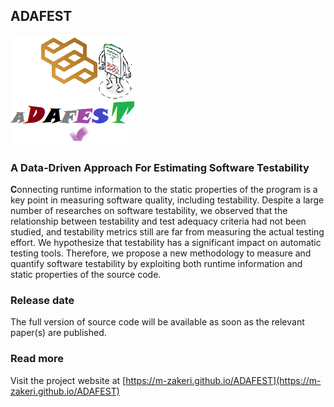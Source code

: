 ## ADAFEST

![ADAFESTLOGO](./docs/figs/logo.png)

### A Data-Driven Approach For Estimating Software Testability 

**C**onnecting runtime information to the static properties of the program is a key point in measuring software quality, including testability. Despite a large number of researches on software testability, we observed that the relationship between testability and test adequacy criteria had not been studied, and testability metrics still are far from measuring the actual testing effort. We hypothesize that testability has a significant impact on automatic testing tools. Therefore, we propose a new methodology to measure and quantify software testability by exploiting both runtime information and static properties of the source code.

### Release date
The full version of source code will be available as soon as the relevant paper(s) are published.

### Read more
Visit the project website at [https://m-zakeri.github.io/ADAFEST](https://m-zakeri.github.io/ADAFEST)
